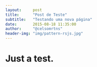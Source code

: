 ```yaml
---
layout:     post
title:      "Post de Teste"
subtitle:   "Testando uma nova página"
date:       2015-08-18 11:35:00
author:     "@celsomrtns"
header-img: "img/pattern-rsjs.jpg"
---
```

<h1>Just a test.</h1>